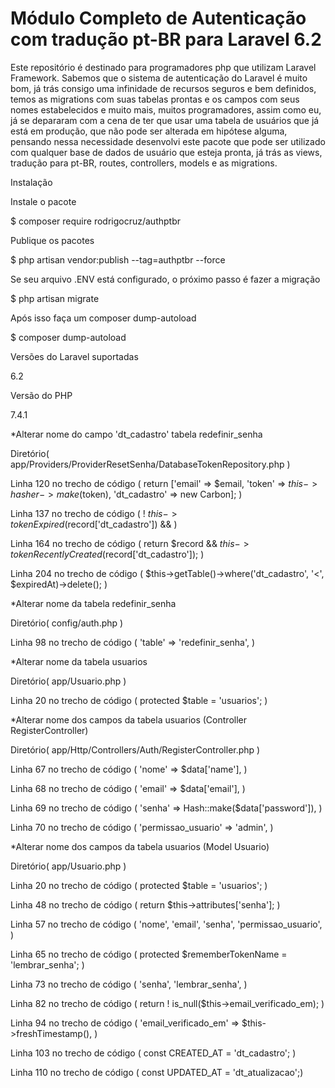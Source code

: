 # Módulo Completo de Autenticação com tradução pt-BR para Laravel 6.2
Este repositório é destinado para programadores php que utilizam Laravel Framework. Sabemos que o sistema de autenticação  do Laravel é muito bom, já trás consigo uma infinidade de recursos seguros e bem definidos, temos as migrations com suas  tabelas prontas e os campos com seus nomes estabelecidos e muito mais, muitos programadores, assim como eu, já se depararam  com a cena de ter que usar uma tabela de usuários que já está em produção, que não pode ser alterada em hipótese alguma, pensando  nessa necessidade desenvolvi este pacote que pode ser utilizado com qualquer base de dados de usuário que esteja pronta, já trás  as views, tradução para pt-BR, routes, controllers, models e as migrations.


Instalação

Instale o pacote

$ composer require rodrigocruz/authptbr


Publique os pacotes

$ php artisan vendor:publish --tag=authptbr --force

Se seu arquivo .ENV está configurado, o próximo passo é fazer a migração

$ php artisan migrate

Após isso faça um composer dump-autoload

$ composer dump-autoload

Versões do Laravel suportadas

6.2

Versão do PHP

7.4.1

*Alterar nome do campo 'dt_cadastro' tabela redefinir_senha

Diretório( app/Providers/ProviderResetSenha/DatabaseTokenRepository.php )

Linha 120 no trecho de código ( return ['email' => $email, 'token' => $this->hasher->make($token), 'dt_cadastro' => new Carbon]; )

Linha 137 no trecho de código ( ! $this->tokenExpired($record['dt_cadastro']) && )

Linha 164 no trecho de código ( return $record && $this->tokenRecentlyCreated($record['dt_cadastro']); )

Linha 204 no trecho de código ( $this->getTable()->where('dt_cadastro', '<', $expiredAt)->delete(); )


*Alterar nome da tabela redefinir_senha

Diretório( config/auth.php )

Linha 98 no trecho de código ( 'table' => 'redefinir_senha', )


*Alterar nome da tabela usuarios

Diretório( app/Usuario.php )

Linha 20 no trecho de código ( protected $table = 'usuarios'; )


*Alterar nome dos campos da tabela usuarios (Controller RegisterController)

Diretório( app/Http/Controllers/Auth/RegisterController.php )

Linha 67 no trecho de código ( 'nome' => $data['name'], )

Linha 68 no trecho de código ( 'email' => $data['email'], )

Linha 69 no trecho de código ( 'senha' => Hash::make($data['password']), )

Linha 70 no trecho de código ( 'permissao_usuario' => 'admin', )


*Alterar nome dos campos da tabela usuarios (Model Usuario)

Diretório( app/Usuario.php )

Linha 20 no trecho de código ( protected $table = 'usuarios'; )

Linha 48 no trecho de código ( return $this->attributes['senha']; )

Linha 57 no trecho de código ( 'nome', 'email', 'senha', 'permissao_usuario', )

Linha 65 no trecho de código ( protected $rememberTokenName = 'lembrar_senha'; )

Linha 73 no trecho de código ( 'senha', 'lembrar_senha', )

Linha 82 no trecho de código ( return ! is_null($this->email_verificado_em); )

Linha 94 no trecho de código ( 'email_verificado_em' => $this->freshTimestamp(), )

Linha 103 no trecho de código ( const CREATED_AT = 'dt_cadastro'; )

Linha 110 no trecho de código ( const UPDATED_AT = 'dt_atualizacao';)
